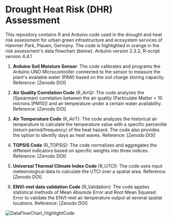 # Drought Heat Risk (DHR) Assessment
This repository contains R and Arduino code used in the drought and heat risk assessment for urban green infrastructure and ecosystem services of Hammer Park, Plauen, Germany. The code is highlighted in orange in the risk assessment's data flowchart (below).
Arduino version 2.3.2;
R-script version 4.4.1

1. **Arduino Soil Moisture Sensor**:
The code calibrates and programs the Arduino UNO Microcontroller connected to the sensor to measure the plant's available water (PAW) based on the soil charge storing capacity.
Reference: [Zenodo DOI]

2. **Air Quality Correlation Code** (R_AirQ):
The code analyzes the (Spearman) correlation between the air quality (Particulate Matter < 10 microns [PM10]) and air temperature under a certain water availability.
Reference: [Zenodo DOI]

3. **Air Temperature Code** (R_AirT):
The code analyzes the historical air temperature to calculate the temperature value with a specific percentile (return period/frequency) of the heat hazard. The code also provides the option to identify days as heat waves.
Reference: [Zenodo DOI]

4. **TOPSIS Code** (R_TOPSIS):
The code normalizes and aggregates the different indicators based on specific weights into three indices.
Reference: [Zenodo DOI]

5. **Universal Thermal Climate Index Code** (R_UTCI):
The code uses input meteorological data to calculate the UTCI over a spatial area.
Reference: [Zenodo DOI]

6. **ENVI-met data validation Code** (R_Validation):
The code applies statistical methods of Mean Absolute Error and Root Mean Squared Error to validate the ENVI-met air temperature output at several spatial locations.
Reference: [Zenodo DOI]

![DataFlowChart_HighlightCode](https://github.com/user-attachments/assets/36225ee1-f8f8-47a7-90ae-fce5ea2448a3)


